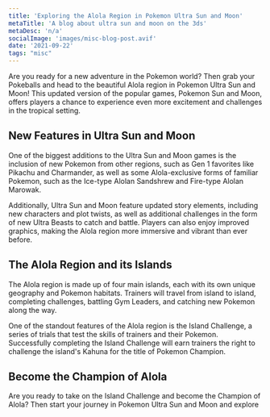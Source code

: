 ```yaml
---
title: 'Exploring the Alola Region in Pokemon Ultra Sun and Moon'
metaTitle: 'A blog about ultra sun and moon on the 3ds'
metaDesc: 'n/a'
socialImage: 'images/misc-blog-post.avif'
date: '2021-09-22'
tags: "misc"
---
```


Are you ready for a new adventure in the Pokemon world? Then grab your Pokeballs and head to the beautiful Alola region in Pokemon Ultra Sun and Moon! This updated version of the popular games, Pokemon Sun and Moon, offers players a chance to experience even more excitement and challenges in the tropical setting.

## New Features in Ultra Sun and Moon

One of the biggest additions to the Ultra Sun and Moon games is the inclusion of new Pokemon from other regions, such as Gen 1 favorites like Pikachu and Charmander, as well as some Alola-exclusive forms of familiar Pokemon, such as the Ice-type Alolan Sandshrew and Fire-type Alolan Marowak.

Additionally, Ultra Sun and Moon feature updated story elements, including new characters and plot twists, as well as additional challenges in the form of new Ultra Beasts to catch and battle. Players can also enjoy improved graphics, making the Alola region more immersive and vibrant than ever before.

## The Alola Region and its Islands

The Alola region is made up of four main islands, each with its own unique geography and Pokemon habitats. Trainers will travel from island to island, completing challenges, battling Gym Leaders, and catching new Pokemon along the way.

One of the standout features of the Alola region is the Island Challenge, a series of trials that test the skills of trainers and their Pokemon. Successfully completing the Island Challenge will earn trainers the right to challenge the island's Kahuna for the title of Pokemon Champion.

## Become the Champion of Alola

Are you ready to take on the Island Challenge and become the Champion of Alola? Then start your journey in Pokemon Ultra Sun and Moon and explore
